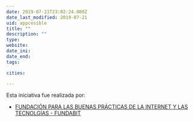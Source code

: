 ```yaml
---
date: 2019-07-21T23:02:24.000Z
date_last_modified: 2019-07-21
uid: appcesible
title: ""
description: ""
type: 
website: 
date_ini: 
date_end: 
tags:

cities: 

---
```


Esta iniciativa fue realizada por:

- [FUNDACIÓN PARA LAS BUENAS PRÁCTICAS DE LA INTERNET Y LAS TECNOLGÍAS - FUNDABIT](/i/fundacion-para-las-buenas-practicas-de-la-internet-y-las-tecnolgias-fundabit.html)
